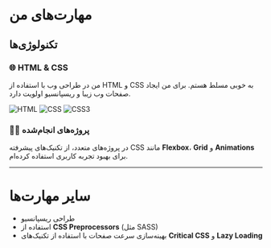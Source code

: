 # مهارت‌های من

## تکنولوژی‌ها

### 🌐 HTML & CSS
من در طراحی وب با استفاده از HTML و CSS به خوبی مسلط هستم. برای من ایجاد صفحات وب زیبا و ریسپانسیو اولویت دارد.

![HTML](https://img.shields.io/badge/HTML5-%23E34F26.svg?&style=flat-square&logo=html5&logoColor=white)
![CSS](https://img.shields.io/badge/CSS3-%231572B6.svg?&style=flat-square&logo=css3&logoColor=white)
![CSS3](https://img.shields.io/badge/css3-%231572B6.svg?style=for-the-badge&logo=css3&logoColor=white)
### 👨‍💻 پروژه‌های انجام‌شده
در پروژه‌های متعدد، از تکنیک‌های پیشرفته CSS مانند **Flexbox**، **Grid** و **Animations** برای بهبود تجربه کاربری استفاده کرده‌ام.

---

# سایر مهارت‌ها
- طراحی ریسپانسیو
- استفاده از **CSS Preprocessors** (مثل SASS)
- بهینه‌سازی سرعت صفحات با استفاده از تکنیک‌های **Critical CSS** و **Lazy Loading**
